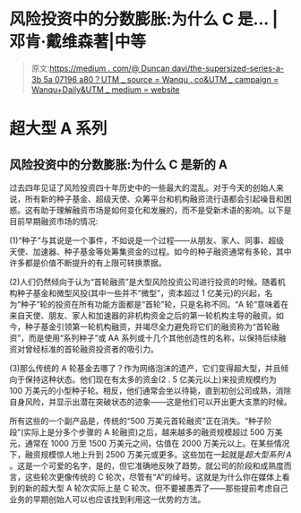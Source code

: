 # 风险投资中的分数膨胀:为什么 C 是… |邓肯·戴维森著|中等

> 原文:[https://medium . com/@ Duncan davi/the-supersized-series-a-3b 5a 07196 a80？UTM _ source = Wanqu . co&UTM _ campaign = Wanqu+Daily&UTM _ medium = website](https://medium.com/@duncandavi/the-supersized-series-a-3b5a07196a80?utm_source=wanqu.co&utm_campaign=Wanqu+Daily&utm_medium=website)

# 超大型 A 系列

## 风险投资中的分数膨胀:为什么 C 是新的 A

过去四年见证了风险投资四十年历史中的一些最大的混乱。对于今天的创始人来说，所有新的种子基金、超级天使、众筹平台和机构融资流行语都会引起噪音和困惑。这有助于理解融资市场是如何变化和发展的，而不是受新术语的影响。以下是目前早期融资市场的情况:

(1)“种子”与其说是一个事件，不如说是一个过程——从朋友、家人、同事、超级天使、加速器、种子基金等处筹集资金的过程。如今的种子融资通常有多轮，其中许多都是价值不断提升的有上限可转换票据。

(2)人们仍然倾向于认为“首轮融资”是大型风险投资公司进行投资的时候。随着机构种子基金和微型风投(其中一些并不“微型”，资本超过 1 亿美元)的兴起，名为“种子”轮的投资在所有功能方面都是“首轮”轮，只是名称不同。“A 轮”意味着在来自天使、朋友、家人和加速器的非机构资金之后的第一轮机构主导的融资。如今，种子基金引领第一轮机构融资，并竭尽全力避免将它们的融资称为“首轮融资”，而是使用“系列种子”或 AA 系列或十几个其他创造性的名称，以保持后续融资对曾经标准的首轮融资投资者的吸引力。

(3)那么传统的 A 轮基金去哪了？作为网络泡沫的遗产，它们变得超大型，并且倾向于保持这种状态。他们现在有太多的资金(2 . 5 亿美元以上)来投资规模约为 100 万美元的小型种子轮。相反，他们通常会坐以待毙，直到初创公司成熟，消除自身风险，并显示出潜在突破状态的迹象——这是他们可以开出更大支票的时候。

所有这些的一个副产品是，传统的“500 万美元首轮融资”正在消失。“种子阶段”(实际上是分多个步骤的 A 轮融资)之后，越来越多的融资规模超过 500 万美元，通常在 1000 万至 1500 万美元之间，估值在 2000 万美元以上。在某些情况下，融资规模惊人地上升到 2500 万美元或更多。这些加在一起就是*超大型系列 A* 。这是一个可爱的名字，是的，但它准确地反映了趋势。就公司的阶段和成熟度而言，这些轮次更像传统的 C 轮次，尽管有“A”的绰号。这就是为什么你在媒体上看到的新的超大型 A 轮次实际上是 C 轮次。但不要被愚弄了——那些提前考虑自己业务的早期创始人可以也应该找到利用这一优势的方法。
